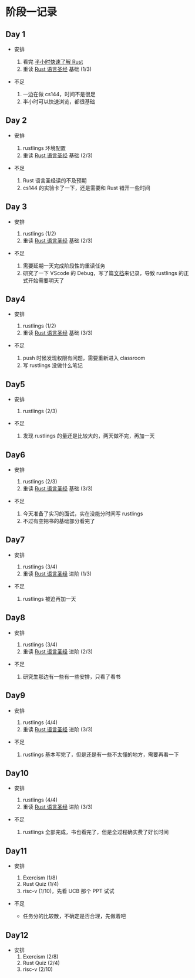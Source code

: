 # 阶段一记录

## Day 1

- 安排

  1. 看完 [半小时快速了解 Rust](https://fasterthanli.me/articles/a-half-hour-to-learn-rust)
  2. 重读 [Rust 语言圣经](https://course.rs/about-book.html) 基础 (1/3)

- 不足
  1. 一边在做 cs144，时间不是很足
  2. 半小时可以快速浏览，都很基础

## Day 2

- 安排

  1. rustlings 环境配置
  2. 重读 [Rust 语言圣经](https://course.rs/about-book.html) 基础 (2/3)

- 不足
  1. Rust 语言圣经读的不及预期
  2. cs144 的实验卡了一下，还是需要和 Rust 错开一些时间

## Day 3

- 安排

  1. rustlings (1/2)
  2. 重读 [Rust 语言圣经](https://course.rs/about-book.html) 基础 (2/3)

- 不足
  1. 需要延期一天完成阶段性的重读任务
  2. 研究了一下 VScode 的 Debug，写了篇[文档]()来记录，导致 rustlings 的正式开始需要明天了

## Day4

- 安排

  1. rustlings (1/2)
  2. 重读 [Rust 语言圣经](https://course.rs/about-book.html) 基础 (3/3)

- 不足
  1. push 时候发现权限有问题，需要重新进入 classroom
  2. 写 rustlings 没做什么笔记

## Day5

- 安排

  1. rustlings (2/3)

- 不足
  1. 发现 rustlings 的量还是比较大的，两天做不完，再加一天

## Day6

- 安排

  1. rustlings (2/3)
  2. 重读 [Rust 语言圣经](https://course.rs/about-book.html) 基础 (3/3)

- 不足
  1. 今天准备了实习的面试，实在没能分时间写 rustlings
  2. 不过有空把书的基础部分看完了

## Day7

- 安排

  1. rustlings (3/4)
  2. 重读 [Rust 语言圣经](https://course.rs/about-book.html) 进阶 (1/3)

- 不足
  1. rustlings 被迫再加一天

## Day8

- 安排

  1. rustlings (3/4)
  2. 重读 [Rust 语言圣经](https://course.rs/about-book.html) 进阶 (2/3)

- 不足
  1. 研究生那边有一些有一些安排，只看了看书

## Day9

- 安排

  1. rustlings (4/4)
  2. 重读 [Rust 语言圣经](https://course.rs/about-book.html) 进阶 (3/3)

- 不足
  1. rustlings 基本写完了，但是还是有一些不太懂的地方，需要再看一下

## Day10

- 安排

  1. rustlings (4/4)
  2. 重读 [Rust 语言圣经](https://course.rs/about-book.html) 进阶 (3/3)

- 不足
  1. rustlings 全部完成，书也看完了，但是全过程确实费了好长时间

## Day11

- 安排

  1. Exercism (1/8)
  2. Rust Quiz (1/4)
  3. risc-v (1/10)，先看 UCB 那个 PPT 试试

- 不足
  - 任务分的比较散，不确定是否合理，先做着吧

## Day12

- 安排
  1. Exercism (2/8)
  2. Rust Quiz (2/4)
  3. risc-v (2/10)

